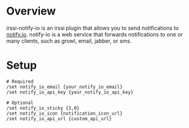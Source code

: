
# Overview

irssi-notify-io is an irssi plugin that allows you to send notifications to
[notify.io](http://notify.io). notify-io is a web service that forwards
notifications to one or many clients, such as growl, email, jabber, or sms.

# Setup

    # Required
    /set notify_io_email {your_notify_io_email}
    /set notify_io_api_key {your_notify_io_api_key}

    # Optional
    /set notify_io_sticky {1,0}
    /set notify_io_icon {notification_icon_url}
    /set notify_io_api_url {custom_api_url}

